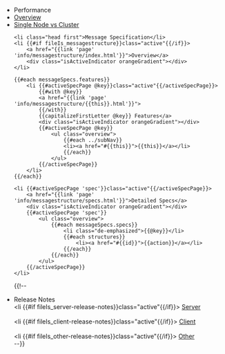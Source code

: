 <ul id="subnav">
	<li class="head first">Performance</li>
	<li {{#if fileIs_performance-overview}}class="active"{{/if}}>
		<a href="{{link 'page' 'info/performance-overview.html'}}">Overview</a>
		<div class="isActiveIndicator orangeGradient"></div>
	</li>	
	<li {{#if fileIs_performance-single-node-vs-cluster}}class="active"{{/if}}>
		<a href="{{link 'page' 'info/performance-single-node-vs-cluster.html'}}">Single Node vs Cluster</a>
		<div class="isActiveIndicator orangeGradient"></div>
	</li>

	<li class="head first">Message Specification</li>
	<li {{#if fileIs_messagestructure}}class="active"{{/if}}>
		<a href="{{link 'page' 'info/messagestructure/index.html'}}">Overview</a>
		<div class="isActiveIndicator orangeGradient"></div>
	</li>	
	
	{{#each messageSpecs.features}}	
		<li {{#activeSpecPage @key}}class="active"{{/activeSpecPage}}>
			{{#with @key}}
			<a href="{{link 'page' 'info/messagestructure/{{this}}.html'}}">
			{{/with}}
			{{capitalizeFirstLetter @key}} Features</a>
			<div class="isActiveIndicator orangeGradient"></div>
			{{#activeSpecPage @key}}
				<ul class="overview">
					{{#each ../subNav}}
					<li><a href="#{{this}}">{{this}}</a></li>
					{{/each}}
				</ul>
			{{/activeSpecPage}}
		</li>
	{{/each}}
	
	<li {{#activeSpecPage 'spec'}}class="active"{{/activeSpecPage}}>
		<a href="{{link 'page' 'info/messagestructure/specs.html'}}">Detailed Specs</a>
		<div class="isActiveIndicator orangeGradient"></div>
		{{#activeSpecPage 'spec'}}
			<ul class="overview">
				{{#each messageSpecs.specs}}
					<li class="de-emphasized">{{@key}}</li>
					{{#each structures}}
						<li><a href="#{{id}}">{{action}}</a></li>
					{{/each}}
				{{/each}}
			</ul>
		{{/activeSpecPage}}
	</li>

{{!--
	<li class="head first">Release Notes</li>
	<li {{#if fileIs_server-release-notes}}class="active"{{/if}}>
		<a href="{{link 'page' 'info/server-release-notes.html'}}">Server</a>
		<div class="isActiveIndicator orangeGradient"></div>
	</li>	
	<li {{#if fileIs_client-release-notes}}class="active"{{/if}}>
		<a href="{{link 'page' 'info/client-release-notes.html'}}">Client</a>
		<div class="isActiveIndicator orangeGradient"></div>
	</li>	
	<li {{#if fileIs_other-release-notes}}class="active"{{/if}}>
		<a href="{{link 'page' 'info/other-release-notes.html'}}">Other</a>
		<div class="isActiveIndicator orangeGradient"></div>
	</li>	--}}
</ul>
